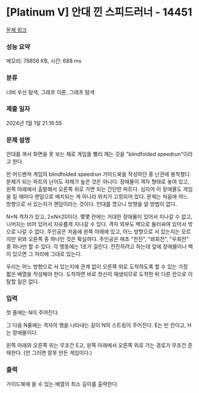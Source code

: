 # [Platinum V] 안대 낀 스피드러너 - 14451 

[문제 링크](https://www.acmicpc.net/problem/14451) 

### 성능 요약

메모리: 78856 KB, 시간: 688 ms

### 분류

너비 우선 탐색, 그래프 이론, 그래프 탐색

### 제출 일자

2024년 1월 1일 21:16:55

### 문제 설명

<p>안대를 껴서 화면을 못 보는 채로 게임을 빨리 깨는 것을 "blindfolded speedrun"이라고 한다.</p>

<p>한 어드벤쳐 게임의 blindfolded speedrun 가이드북을 작성하던 중 난관에 봉착했다. 문제가 되는 파트의 난이도 자체가 높은 것은 아니다. 장애물이 격자 형태로 놓여 있고, 왼쪽 아래에서 출발해서 오른쪽 위로 가면 되는 간단한 파트다. 심지어 이 장애물도 게임을 킬 때마다 랜덤으로 배치되는 게 아니라 위치가 고정되어 있다. 문제는 처음에 어느 방향으로 서 있는지가 랜덤이라는 것이다. 안대를 꼈으니 방향을 알 방법이 없다.</p>

<p>N×N 격자가 있고, 2≤N≤20이다. 몇몇 칸에는 거대한 장애물이 있어서 지나갈 수 없고, 나머지는 비어 있어서 자유롭게 지나갈 수 있다. 격자 외부도 벽으로 둘러싸여 있어서 밖으로 나갈 수 없다. 주인공은 처음에 왼쪽 아래에 있고, 어느 방향으로 서 있는지는 모르지만 위와 오른쪽 중 하나인 것은 확실하다. 주인공은 매초 "전진", "좌회전", "우회전" 중 하나만 할 수 있다. 각 행동에는 1초가 걸린다. 전진하려고 하는데 앞에 장애물이나 벽이 있으면 그 자리에 그대로 있는다.</p>

<p>우리는 어느 방향으로 서 있는지에 관계 없이 오른쪽 위로 도착하도록 할 수 있는 가장 짧은 배열을 작성해야 한다. 도착하면 바로 컷신이 재생되므로 도착한 뒤 다른 칸으로 이탈할 일은 없다.</p>

### 입력 

 <p>첫 줄에는 N이 주어진다.</p>

<p>그 다음 N줄에는 격자의 행을 나타내는 길이 N의 스트링이 주어진다. E는 빈 칸이고, H는 장애물이다.</p>

<p>왼쪽 아래와 오른쪽 위는 무조건 E고, 왼쪽 아래에서 오른쪽 위로 가는 경로가 무조건 존재한다. (안 그러면 잘못 만든 게임이다.)</p>

### 출력 

 <p>가이드북에 쓸 수 있는 배열의 최소 길이를 출력한다.</p>


